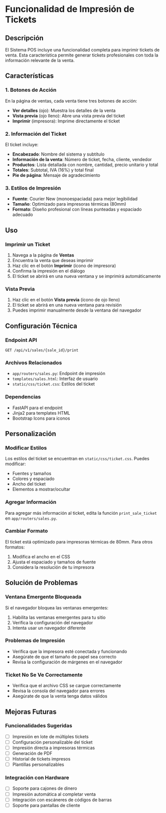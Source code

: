 # Funcionalidad de Impresión de Tickets

## Descripción
El Sistema POS incluye una funcionalidad completa para imprimir tickets de venta. Esta característica permite generar tickets profesionales con toda la información relevante de la venta.

## Características

### 1. Botones de Acción
En la página de ventas, cada venta tiene tres botones de acción:
- **Ver detalles** (ojo): Muestra los detalles de la venta
- **Vista previa** (ojo lleno): Abre una vista previa del ticket
- **Imprimir** (impresora): Imprime directamente el ticket

### 2. Información del Ticket
El ticket incluye:
- **Encabezado**: Nombre del sistema y subtítulo
- **Información de la venta**: Número de ticket, fecha, cliente, vendedor
- **Productos**: Lista detallada con nombre, cantidad, precio unitario y total
- **Totales**: Subtotal, IVA (16%) y total final
- **Pie de página**: Mensaje de agradecimiento

### 3. Estilos de Impresión
- **Fuente**: Courier New (monoespaciada) para mejor legibilidad
- **Tamaño**: Optimizado para impresoras térmicas (80mm)
- **Formato**: Diseño profesional con líneas punteadas y espaciado adecuado

## Uso

### Imprimir un Ticket
1. Navega a la página de **Ventas**
2. Encuentra la venta que deseas imprimir
3. Haz clic en el botón **Imprimir** (ícono de impresora)
4. Confirma la impresión en el diálogo
5. El ticket se abrirá en una nueva ventana y se imprimirá automáticamente

### Vista Previa
1. Haz clic en el botón **Vista previa** (ícono de ojo lleno)
2. El ticket se abrirá en una nueva ventana para revisión
3. Puedes imprimir manualmente desde la ventana del navegador

## Configuración Técnica

### Endpoint API
```
GET /api/v1/sales/{sale_id}/print
```

### Archivos Relacionados
- `app/routers/sales.py`: Endpoint de impresión
- `templates/sales.html`: Interfaz de usuario
- `static/css/ticket.css`: Estilos del ticket

### Dependencias
- FastAPI para el endpoint
- Jinja2 para templates HTML
- Bootstrap Icons para iconos

## Personalización

### Modificar Estilos
Los estilos del ticket se encuentran en `static/css/ticket.css`. Puedes modificar:
- Fuentes y tamaños
- Colores y espaciado
- Ancho del ticket
- Elementos a mostrar/ocultar

### Agregar Información
Para agregar más información al ticket, edita la función `print_sale_ticket` en `app/routers/sales.py`.

### Cambiar Formato
El ticket está optimizado para impresoras térmicas de 80mm. Para otros formatos:
1. Modifica el ancho en el CSS
2. Ajusta el espaciado y tamaños de fuente
3. Considera la resolución de tu impresora

## Solución de Problemas

### Ventana Emergente Bloqueada
Si el navegador bloquea las ventanas emergentes:
1. Habilita las ventanas emergentes para tu sitio
2. Verifica la configuración del navegador
3. Intenta usar un navegador diferente

### Problemas de Impresión
- Verifica que la impresora esté conectada y funcionando
- Asegúrate de que el tamaño de papel sea correcto
- Revisa la configuración de márgenes en el navegador

### Ticket No Se Ve Correctamente
- Verifica que el archivo CSS se cargue correctamente
- Revisa la consola del navegador para errores
- Asegúrate de que la venta tenga datos válidos

## Mejoras Futuras

### Funcionalidades Sugeridas
- [ ] Impresión en lote de múltiples tickets
- [ ] Configuración personalizable del ticket
- [ ] Impresión directa a impresoras térmicas
- [ ] Generación de PDF
- [ ] Historial de tickets impresos
- [ ] Plantillas personalizables

### Integración con Hardware
- [ ] Soporte para cajones de dinero
- [ ] Impresión automática al completar venta
- [ ] Integración con escáneres de códigos de barras
- [ ] Soporte para pantallas de cliente
